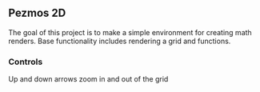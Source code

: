 ## Pezmos 2D

The goal of this project is to make a simple environment for creating math renders. Base functionality includes rendering a grid and functions.

### Controls

Up and down arrows zoom in and out of the grid
